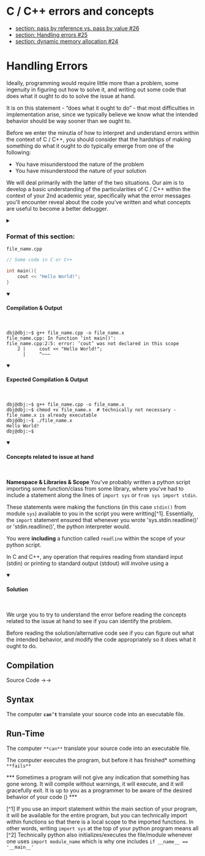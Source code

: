 # C / C++ errors and concepts

- [section: pass by reference vs. pass by value #26](https://github.com/deliaBlue/laPrepa/issues/26)
- [section: Handling errors #25](https://github.com/deliaBlue/laPrepa/issues/25)
- [section: dynamic memory allocation #24](https://github.com/deliaBlue/laPrepa/issues/24)

# Handling Errors

Ideally, programming would require little more than a problem, some ingenuity in figuring out how to solve it, and writing out some code that does what it ought to do to solve the issue at hand. 

It is on this statement - “does what it ought to do” - that most difficulties in implementation arise, since we typically believe we know what the intended behavior should be way sooner than we ought to.

Before we enter the minutia of how to interpret and understand errors within the context of C / C++, you should consider that the hardships of making something do what it ought to do typically emerge from one of the following:

- You have misunderstood the nature of the problem
- You have misunderstood the nature of your solution

We will deal primarily with the latter of the two situations. Our aim is to develop a basic understanding of the particularities of C / C++ within the context of your 2nd academic year, specifically what the error messages you'll encounter reveal about the code you’ve written and what concepts are useful to become a better debugger.

<details>
<summary>
</summary>
<br>
    > Debugging is twice as hard as writing the code in the first place. Therefore, if you write the code as cleverly as possible, you are, by definition, not smart enough to debug it.
    > 
    > 
    > Brian W. Kernighan.
    > 
</details>

### Format of this section:

`file_name.cpp`
```c
// Some code in C or C++

int main(){
    cout << "Hello World!";
}
```

<details open>
<summary>

#### Compilation & Output

</summary>
<br>

```console
dbj@dbj:~$ g++ file_name.cpp -o file_name.x
file_name.cpp: In function ‘int main()’:
file_name.cpp:2:5: error: ‘cout’ was not declared in this scope
    2 |     cout << "Hello World!";
      |     ^~~~

```

</details>

<details open>
<summary>

#### Expected Compilation & Output

</summary>
<br> 

```console
dbj@dbj:~$ g++ file_name.cpp -o file_name.x 
dbj@dbj:~$ chmod +x file_name.x  # technically not necessary - file_name.x is already executable
dbj@dbj:~$ ./file_name.x
Hello World!
dbj@dbj:~$
```

</details>


<details open>
<summary>

#### Concepts related to issue at hand

</summary>
<br> 
</details>

**Namespace & Libraries & Scope**
You've probably written a python script importing some function/class from some library, where you've had to include a statement along the lines of `import sys` or `from sys import stdin`.

These statements were making the functions (in this case `stdin()` from module `sys`) available to you in the script you were writting[^1]. Essentially, the `import` statement ensured that whenever you wrote 'sys.stdin.readline()' or 'stdin.readline()', the python interpreter would. 

You were **including** a function called `readline` within the scope of your python script.

In C and C++, any operation that requires reading from standard input (stdin) or printing to standard output (stdout) will involve using a 

<details open>
<summary>

#### Solution

</summary>
<br> 
</details>




We urge you to try to understand the error before reading the concepts related to the issue at hand to see if you can identify the problem. 

Before reading the solution/alternative code see if you can figure out what the intended behavior, and modify the code appropriately so it does what it ought to do.

    

## Compilation

Source Code →→

## Syntax

The computer **`can’t`** translate your source code into an executable file.

## Run-Time

The computer `**can**` translate your source code into an executable file.

The computer executes the program, but before it has finished* something `**fails**`

*** Sometimes a program will not give any indication that something has gone wrong. It will compile without warnings, it will execute, and it will gracefully exit. It is up to you as a programmer to be aware of the desired behavior of your code () ***




[^1] If you use an import statement within the main section of your program, it will be available for the entire program, but you can technically import within functions so that there is a local scope to the imported functions. In other words, writing `import sys` at the top of your python program means all
[^2] Technically python also initializes/executes the file/module whenever one uses `import module_name` which is why one includes `if __name__ == '__main__'` 
